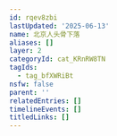 ```yaml
---
id: rqev8zbi
lastUpdated: '2025-06-13'
name: 北京人头骨下落
aliases: []
layer: 2
categoryId: cat_KRnRW8TN
tagIds:
  - tag_bfXWRiBt
nsfw: false
parent: ''
relatedEntries: []
timelineEvents: []
titledLinks: []
---
```


